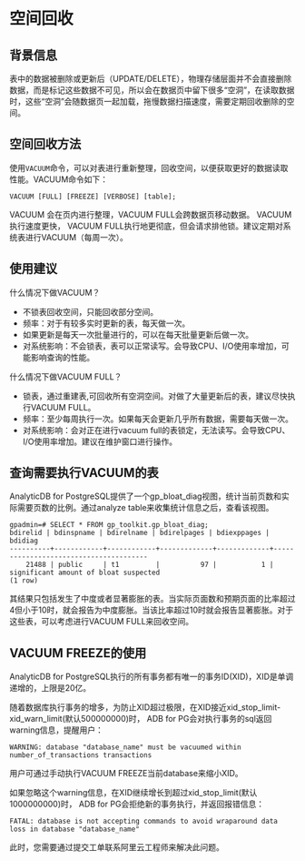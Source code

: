 # 空间回收

## 背景信息

表中的数据被删除或更新后（UPDATE/DELETE），物理存储层面并不会直接删除数据，而是标记这些数据不可见，所以会在数据页中留下很多“空洞”，在读取数据时，这些“空洞”会随数据页一起加载，拖慢数据扫描速度，需要定期回收删除的空间。

## 空间回收方法

使用`VACUUM`命令，可以对表进行重新整理，回收空间，以便获取更好的数据读取性能。VACUUM命令如下：

```
VACUUM [FULL] [FREEZE] [VERBOSE] [table];
```

VACUUM 会在页内进行整理，VACUUM FULL会跨数据页移动数据。 VACUUM执行速度更快， VACUUM FULL执行地更彻底，但会请求排他锁。建议定期对系统表进行VACUUM（每周一次）。

## 使用建议

什么情况下做VACUUM？

-   不锁表回收空间，只能回收部分空间。
-   频率：对于有较多实时更新的表，每天做一次。
-   如果更新是每天一次批量进行的，可以在每天批量更新后做一次。
-   对系统影响：不会锁表，表可以正常读写。会导致CPU、I/O使用率增加，可能影响查询的性能。

什么情况下做VACUUM FULL？

-   锁表，通过重建表,可回收所有空洞空间。对做了大量更新后的表，建议尽快执行VACUUM FULL。
-   频率：至少每周执行一次。如果每天会更新几乎所有数据，需要每天做一次。
-   对系统影响：会对正在进行vacuum full的表锁定，无法读写。会导致CPU、I/O使用率增加。建议在维护窗口进行操作。

## 查询需要执行VACUUM的表

AnalyticDB for PostgreSQL提供了一个gp\_bloat\_diag视图，统计当前页数和实际需要页数的比例。通过analyze table来收集统计信息之后，查看该视图。

```
gpadmin=# SELECT * FROM gp_toolkit.gp_bloat_diag;
bdirelid | bdinspname | bdirelname | bdirelpages | bdiexppages |                bdidiag                
----------+------------+------------+-------------+-------------+---------------------------------------
    21488 | public     | t1         |          97 |           1 | significant amount of bloat suspected
(1 row)
```

其结果只包括发生了中度或者显著膨胀的表。当实际页面数和预期页面的比率超过4但小于10时，就会报告为中度膨胀。当该比率超过10时就会报告显著膨胀。对于这些表，可以考虑进行VACUUM FULL来回收空间。

## VACUUM FREEZE的使用

AnalyticDB for PostgreSQL执行的所有事务都有唯一的事务ID\(XID\)，XID是单调递增的，上限是20亿。

随着数据库执行事务的增多，为防止XID超过极限，在XID接近xid\_stop\_limit-xid\_warn\_limit\(默认500000000\)时， ADB for PG会对执行事务的sql返回warning信息，提醒用户：

```
WARNING: database "database_name" must be vacuumed within number_of_transactions transactions
```

用户可通过手动执行VACUUM FREEZE当前database来缩小XID。

如果忽略这个warning信息，在XID继续增长到超过xid\_stop\_limit\(默认1000000000\)时， ADB for PG会拒绝新的事务执行，并返回报错信息：

```
FATAL: database is not accepting commands to avoid wraparound data loss in database "database_name"
```

此时，您需要通过提交工单联系阿里云工程师来解决此问题。

